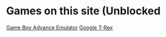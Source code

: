 # Games on this site (Unblocked

[Game Boy Advance Emulator](https://simatalk.github.io/games/gba)
[Google T-Rex](https://simatalk.github.io/games/googletrex)
